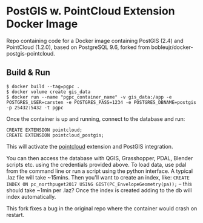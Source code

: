 # PostGIS w. PointCloud Extension Docker Image
Repo containing code for a Docker image containing PostGIS (2.4) and PointCloud (1.2.0), based on PostgreSQL 9.6, forked from bobleujr/docker-postgis-pointcloud.

## Build & Run

```
$ docker build --tag=pgpc .
$ docker volume create gis_data
$ docker run --name "pgpc_container_name" -v gis_data:/app -e POSTGRES_USER=carsten -e POSTGRES_PASS=1234 -e POSTGRES_DBNAME=postgis -p 25432:5432 -t pgpc
```

Once the container is up and running, connect to the database and run:

```
CREATE EXTENSION pointcloud;
CREATE EXTENSION pointcloud_postgis;
```

This will activate the [pointcloud](https://github.com/pgpointcloud/pointcloud) extension and PostGIS integration.

You can then access the database with QGIS, Grasshopper, PDAL, Blender scripts etc. using the credentials provided above. To load data, use pdal from the command line or run a script using the python interface. A typical .laz file will take ~15mins. Then you'll want to create an index, like: `CREATE INDEX ON pc_northpuget2017 USING GIST(PC_EnvelopeGeometry(pa));` – this should take ~1min per .laz? Once the index is created adding to the db will index automatically.

This fork fixes a bug in the original repo where the container would crash on restart.
